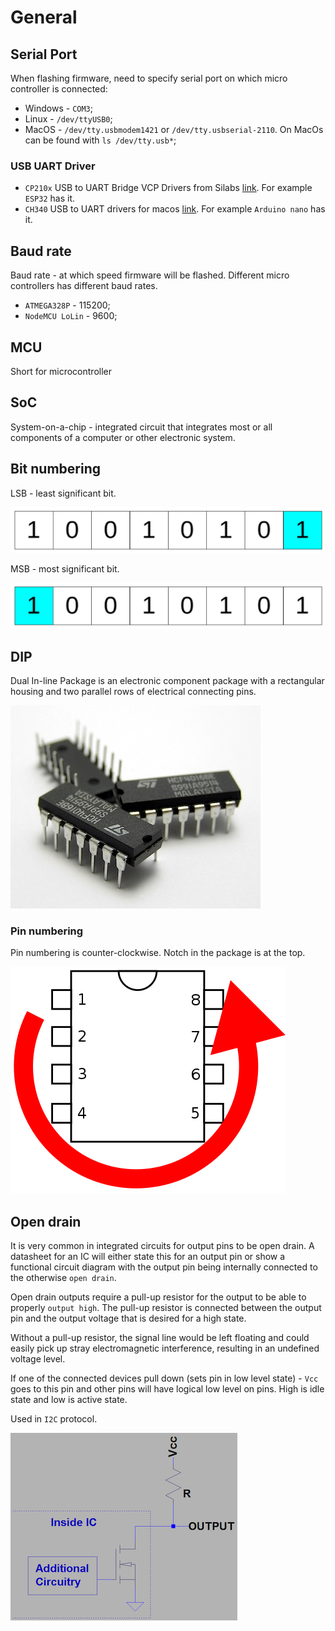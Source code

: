 # General

## Serial Port
When flashing firmware, need to specify serial port on which micro controller is connected:
- Windows - `COM3`;
- Linux - `/dev/ttyUSB0`;
- MacOS - `/dev/tty.usbmodem1421` or `/dev/tty.usbserial-2110`. On MacOs can be found with `ls /dev/tty.usb*`;

### USB UART Driver
- `CP210x` USB to UART Bridge VCP Drivers from Silabs [link](https://www.silabs.com/developers/usb-to-uart-bridge-vcp-drivers?tab=downloads#software). For example `ESP32` has it.
- `CH340` USB to UART drivers for macos [link](https://github.com/adrianmihalko/ch340g-ch34g-ch34x-mac-os-x-driver). For example `Arduino nano` has it.


## Baud rate 
Baud rate - at which speed firmware will be flashed. Different micro controllers has different baud rates. 
- `ATMEGA328P` - 115200;
- `NodeMCU LoLin` - 9600;

## MCU
Short for microcontroller

## SoC
System-on-a-chip - integrated circuit that integrates most or all components of a computer or other electronic system.

## Bit numbering
LSB - least significant bit.

![lsb](./assets/lsb.png)

MSB - most significant bit.

![msb](./assets/msb.png)


## DIP
Dual In-line Package is an electronic component package with a rectangular housing and two parallel rows of electrical connecting pins.

![dip](assets/dip.jpeg)

### Pin numbering
Pin numbering is counter-clockwise. Notch in the package is at the top.

![dip numbering](assets/dip-numbpering.png)

## Open drain
It is very common in integrated circuits for output pins to be open drain. A datasheet for an IC will either state this for an output pin or show a functional circuit diagram with the output pin being internally connected to the otherwise `open drain`.

Open drain outputs require a pull-up resistor for the output to be able to properly `output high`. The pull-up resistor is connected between the output pin and the output voltage that is desired for a high state.

Without a pull-up resistor, the signal line would be left floating and could easily pick up stray electromagnetic interference, resulting in an undefined voltage level.

If one of the connected devices pull down (sets pin in low level state) - `Vcc` goes to this pin and other pins will have logical low level on pins. High is idle state and low is active state.

Used in `I2C` protocol.

![open drain](./assets/open-drain.png)